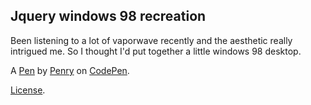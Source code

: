 Jquery windows 98 recreation
----------------------------
Been listening to a lot of vaporwave recently and the aesthetic really intrigued me. So I thought I'd put together a little windows 98 desktop. 

A [Pen](https://codepen.io/penry/pen/xEPKpj) by [Penry](https://codepen.io/penry) on [CodePen](https://codepen.io).

[License](https://codepen.io/penry/pen/xEPKpj/license).